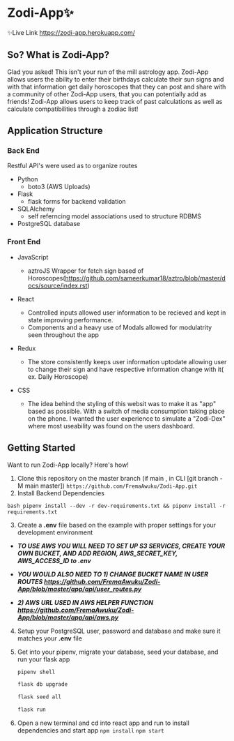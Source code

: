 # Zodi-App✨

✨Live Link
https://zodi-app.herokuapp.com/

## So? What is Zodi-App?

Glad you asked! This isn't your run of the mill astrology app. Zodi-App allows users the ability to enter their birthdays calculate their sun signs and with that information get daily horoscopes that they can post and share with a community of other Zodi-App users, that you can potentially add as friends! Zodi-App allows users to keep track of past calculations as well as calculate compatibilities through a zodiac list!


## Application Structure

### Back End 

Restful API's were used as to organize routes 

* Python
   * boto3 (AWS Uploads)
* Flask
   * flask forms for backend validation 
* SQLAlchemy
   * self referncing model associations used to structure RDBMS
* PostgreSQL database


### Front End 

* JavaScript
   * aztroJS Wrapper for fetch sign based of Horoscopes(https://github.com/sameerkumar18/aztro/blob/master/docs/source/index.rst)

* React
   * Controlled inputs allowed user information to be recieved and kept in state improving performance. 
   * Components and a heavy use of Modals allowed for modulatrity seen throughout the app 

* Redux
  * The store consistently keeps user information uptodate allowing user to change their sign and have respective information change with it( ex. Daily Horoscope) 

* CSS
   * The idea behind the styling of this websit was to make it as "app" based as possible. With a switch of media consumption taking place on the phone. I wanted the user experience to simulate a "Zodi-Dex" where most useability was found on the users dashboard. 

## Getting Started 
Want to run Zodi-App locally? Here's how!

1. Clone this repository on the master branch (if main , in CLI [git branch -M main master])
```https://github.com/FremaAwuku/Zodi-App.git```
2. Install Backend Dependencies 
```
bash pipenv install --dev -r dev-requirements.txt && pipenv install -r requirements.txt
```
3. Create a **.env** file based on the example with proper settings for your
   development environment
   
  * ***TO USE AWS YOU WILL NEED TO SET UP S3 SERVICES, CREATE YOUR OWN BUCKET, AND ADD REGION, AWS_SECRET_KEY, AWS_ACCESS_ID to .env*** 
 
 
  * ***YOU WOULD ALSO NEED TO 1) CHANGE  BUCKET NAME IN USER ROUTES https://github.com/FremaAwuku/Zodi-App/blob/master/app/api/user_routes.py***
 
  * ***2) AWS URL USED IN AWS HELPER FUNCTION https://github.com/FremaAwuku/Zodi-App/blob/master/app/api/aws.py***
 
4. Setup your PostgreSQL user, password and database and make sure it matches your **.env** file

5. Get into your pipenv, migrate your database, seed your database, and run your flask app

   ```bash
   pipenv shell
   ```

   ```bash
   flask db upgrade
   ```

   ```bash
   flask seed all
   ```

   ```bash
   flask run
   ```

6. Open a new terminal and cd into react app and run to install dependencies and start app
```npm install```
```npm start```



